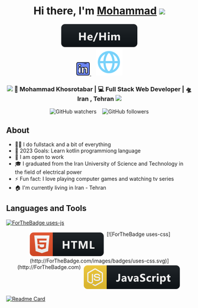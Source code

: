 <div align="center">
   <h1>Hi there, I'm <a href="https://mhkhosrotabar.com">Mohammad</a> <img src="https://media.giphy.com/media/hvRJCLFzcasrR4ia7z/giphy.gif" width="25px"></h1>
   <img src="./svg/pronouns/hehim.svg"> 
</div>


<div align="center">
   <a href="https://www.linkedin.com/in/mohammad-khosrotabar-791467276">
      <img height="36" src="./svg/linkedin.png">
   </a>
   &nbsp;&nbsp;
   <a href="https://mhkhosrotabar.com">
      <img src="./svg/global.svg">
   </a>
</div>


<div align="center">
   <h3>
      <img src="https://media.giphy.com/media/WUlplcMpOCEmTGBtBW/giphy.gif" width="30"> 
      🙎 Mohammad Khosrotabar | 💻 Full Stack Web Developer | 🛸 Iran , Tehran 
      <img src="https://media.giphy.com/media/WUlplcMpOCEmTGBtBW/giphy.gif" width="30">
   </h3>
</div>


<div align="center">
   <img alt="GitHub watchers" src="https://img.shields.io/github/watchers/khosrotabar/khosrotabar?color=0f80c1&label=views%20today&logo=github&logoColor=ffffff">
   &nbsp;&nbsp;
   <img alt="GitHub followers" src="https://img.shields.io/github/followers/khosrotabar?color=8bb803&logo=github">
</div>


<h2>About</h2>

- 👨‍💻 I do fullstack and a bit of everything
- 🥅 2023 Goals: Learn kotlin programmiong language
- 👯 I am open to work
- 🎓 I graduated from the Iran University of Science and Technology in the field of electrical power
- ⚡ Fun fact: I love playing computer games and watching tv series
- 🏠 I'm currently living in Iran - Tehran


## Languages and Tools

[![ForTheBadge uses-js](http://ForTheBadge.com/images/badges/uses-js.svg)](http://ForTheBadge.com)
<p align="center">
   <img src="https://raw.githubusercontent.com/8bithemant/8bithemant/master/svg/dev/languages/html.svg" alt="html" style="vertical-align:top; margin:4px">   
   [![ForTheBadge uses-css](http://ForTheBadge.com/images/badges/uses-css.svg)](http://ForTheBadge.com)
   <img src="https://raw.githubusercontent.com/8bithemant/8bithemant/master/svg/dev/languages/js.svg" alt="js" style="vertical-align:top; margin:4px">
</p>

[![Readme Card](https:/api/pin/?username=khosrotabar&repo=khabaram)](https://github.com/khosrotabar/khabaram)


<!---
khosrotabar/khosrotabar is a ✨ special ✨ repository because its `README.md` (this file) appears on your GitHub profile.
You can click the Preview link to take a look at your changes.
--->
